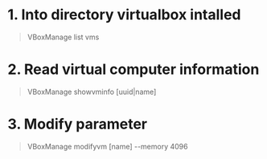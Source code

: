 # 1. Into directory virtualbox intalled
> VBoxManage list vms

# 2. Read virtual computer information
> VBoxManage showvminfo [uuid|name]

# 3. Modify parameter
> VBoxManage modifyvm [name] --memory 4096
